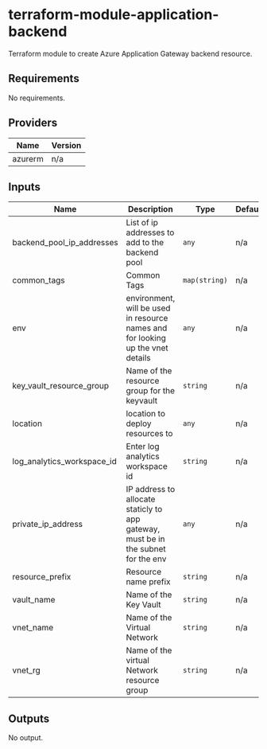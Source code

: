 # terraform-module-application-backend

Terraform module to create Azure Application Gateway backend resource.

## Requirements

No requirements.

## Providers

| Name | Version |
|------|---------|
| azurerm | n/a |

## Inputs

| Name | Description | Type | Default | Required |
|------|-------------|------|---------|:--------:|
| backend_pool_ip_addresses | List of ip addresses to add to the backend pool | `any` | n/a | yes |
| common\_tags | Common Tags | `map(string)` | n/a | yes |
| env | environment, will be used in resource names and for looking up the vnet details | `any` | n/a | yes |
| key_vault_resource_group | Name of the resource group for the keyvault | `string` | n/a | yes |
| location | location to deploy resources to | `any` | n/a | yes |
| log\_analytics\_workspace\_id | Enter log analytics workspace id | `string` | n/a | yes |
| private\_ip\_address | IP address to allocate staticly to app gateway, must be in the subnet for the env | `any` | n/a | yes |
| resource_prefix | Resource name prefix | `string` | n/a | no |
| vault\_name | Name of the Key Vault | `string` | n/a | yes |
| vnet\_name | Name of the Virtual Network | `string` | n/a | yes |
| vnet\_rg | Name of the virtual Network resource group | `string` | n/a | yes |

## Outputs

No output.

